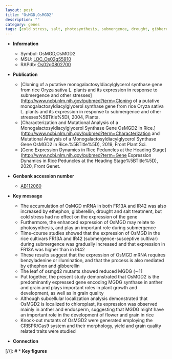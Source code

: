 ```yaml
---
layout: post
title: "OsMGD,OsMGD2"
description: ""
category: genes
tags: [cold stress, salt, photosynthesis, submergence, drought, gibberellin, leaf, growth, flower, grain, anther, development, yield, plant growth, quality, grain quality]
---
```


* **Information**  
    + Symbol: OsMGD,OsMGD2  
    + MSU: [LOC_Os02g55910](http://rice.uga.edu/cgi-bin/ORF_infopage.cgi?orf=LOC_Os02g55910)  
    + RAPdb: [Os02g0802700](http://rapdb.dna.affrc.go.jp/viewer/gbrowse_details/irgsp1?name=Os02g0802700)  

* **Publication**  
    + [Cloning of a putative monogalactosyldiacylglycerol synthase gene from rice Oryza sativa L. plants and its expression in response to submergence and other stresses](http://www.ncbi.nlm.nih.gov/pubmed?term=Cloning of a putative monogalactosyldiacylglycerol synthase gene from rice Oryza sativa L. plants and its expression in response to submergence and other stresses%5BTitle%5D), 2004, Planta.
    + [Characterization and Mutational Analysis of a Monogalactosyldiacylglycerol Synthase Gene OsMGD2 in Rice.](http://www.ncbi.nlm.nih.gov/pubmed?term=Characterization and Mutational Analysis of a Monogalactosyldiacylglycerol Synthase Gene OsMGD2 in Rice.%5BTitle%5D), 2019, Front Plant Sci.
    + [Gene Expression Dynamics in Rice Peduncles at the Heading Stage](http://www.ncbi.nlm.nih.gov/pubmed?term=Gene Expression Dynamics in Rice Peduncles at the Heading Stage%5BTitle%5D), 2020, Front Genet.

* **Genbank accession number**  
    + [AB112060](http://www.ncbi.nlm.nih.gov/nuccore/AB112060)

* **Key message**  
    + The accumulation of OsMGD mRNA in both FR13A and IR42 was also increased by ethephon, gibberellin, drought and salt treatment, but cold stress had no effect on the expression of the gene
    + Furthermore, the enhanced expression of OsMGD may relate to photosynthesis, and play an important role during submergence
    + Time-course studies showed that the expression of OsMGD in the rice cultivars FR13A and IR42 (submergence-susceptive cultivar) during submergence was gradually increased and that expression in FR13A was higher than in IR42
    + These results suggest that the expression of OsMGD mRNA requires benzyladenine or illumination, and that the process is also mediated by ethephon and gibberellin
    + The leaf of osmgd2 mutants showed reduced MGDG (∼11
    + Put together, the present study demonstrated that OsMGD2 is the predominantly expressed gene encoding MGDG synthase in anther and grain and plays important roles in plant growth and development, as well as in grain quality
    + Although subcellular localization analysis demonstrated that OsMGD2 is localized to chloroplast, its expression was observed mainly in anther and endosperm, suggesting that MGDG might have an important role in the development of flower and grain in rice
    + Knock-out mutants of OsMGD2 were generated employing the CRISPR/Cas9 system and their morphology, yield and grain quality related traits were studied

* **Connection**  

[//]: # * **Key figures**  



